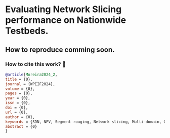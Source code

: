 # Evaluating Network Slicing performance on Nationwide Testbeds.

## How to reproduce comming soon.

### How to cite this work? :newspaper:

```bibtex
@article{Moreira2024_2,
title = {0},
journal = {WPEIF2024},
volume = {0},
pages = {0},
year = {0},
issn = {0},
doi = {0},
url = {0},
author = {0},
keywords = {SDN, NFV, Segment rouging, Network slicing, Multi-domain, Orchestration, Recursive Network Slicing},
abstract = {0}
}
```

